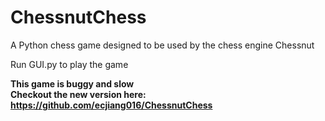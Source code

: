 # ChessnutChess

A Python chess game designed to be used by the chess engine Chessnut

Run GUI.py to play the game

**This game is buggy and slow**<br>
**Checkout the new version here: https://github.com/ecjiang016/ChessnutChess**
